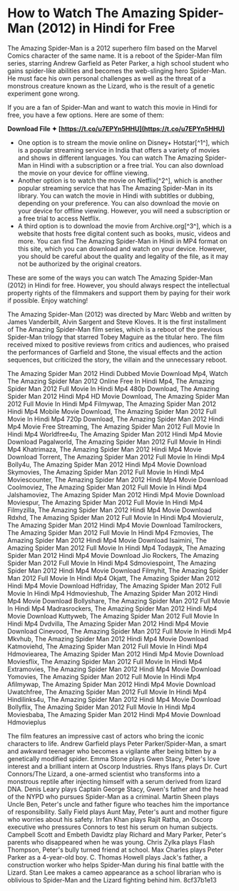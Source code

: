 
 
# How to Watch The Amazing Spider-Man (2012) in Hindi for Free
 
The Amazing Spider-Man is a 2012 superhero film based on the Marvel Comics character of the same name. It is a reboot of the Spider-Man film series, starring Andrew Garfield as Peter Parker, a high school student who gains spider-like abilities and becomes the web-slinging hero Spider-Man. He must face his own personal challenges as well as the threat of a monstrous creature known as the Lizard, who is the result of a genetic experiment gone wrong.
 
If you are a fan of Spider-Man and want to watch this movie in Hindi for free, you have a few options. Here are some of them:
 
**Download File ✦ [https://t.co/u7EPYn5HHU](https://t.co/u7EPYn5HHU)**


 
- One option is to stream the movie online on Disney+ Hotstar[^1^], which is a popular streaming service in India that offers a variety of movies and shows in different languages. You can watch The Amazing Spider-Man in Hindi with a subscription or a free trial. You can also download the movie on your device for offline viewing.
- Another option is to watch the movie on Netflix[^2^], which is another popular streaming service that has The Amazing Spider-Man in its library. You can watch the movie in Hindi with subtitles or dubbing, depending on your preference. You can also download the movie on your device for offline viewing. However, you will need a subscription or a free trial to access Netflix.
- A third option is to download the movie from Archive.org[^3^], which is a website that hosts free digital content such as books, music, videos and more. You can find The Amazing Spider-Man in Hindi in MP4 format on this site, which you can download and watch on your device. However, you should be careful about the quality and legality of the file, as it may not be authorized by the original creators.

These are some of the ways you can watch The Amazing Spider-Man (2012) in Hindi for free. However, you should always respect the intellectual property rights of the filmmakers and support them by paying for their work if possible. Enjoy watching!
  
The Amazing Spider-Man (2012) was directed by Marc Webb and written by James Vanderbilt, Alvin Sargent and Steve Kloves. It is the first installment of The Amazing Spider-Man film series, which is a reboot of the previous Spider-Man trilogy that starred Tobey Maguire as the titular hero. The film received mixed to positive reviews from critics and audiences, who praised the performances of Garfield and Stone, the visual effects and the action sequences, but criticized the story, the villain and the unnecessary reboot.
 
The Amazing Spider Man 2012 Hindi Dubbed Movie Download Mp4,  Watch The Amazing Spider Man 2012 Online Free In Hindi Mp4,  The Amazing Spider Man 2012 Full Movie In Hindi Mp4 480p Download,  The Amazing Spider Man 2012 Hindi Mp4 HD Movie Download,  The Amazing Spider Man 2012 Full Movie In Hindi Mp4 Filmywap,  The Amazing Spider Man 2012 Hindi Mp4 Mobile Movie Download,  The Amazing Spider Man 2012 Full Movie In Hindi Mp4 720p Download,  The Amazing Spider Man 2012 Hindi Mp4 Movie Free Streaming,  The Amazing Spider Man 2012 Full Movie In Hindi Mp4 Worldfree4u,  The Amazing Spider Man 2012 Hindi Mp4 Movie Download Pagalworld,  The Amazing Spider Man 2012 Full Movie In Hindi Mp4 Khatrimaza,  The Amazing Spider Man 2012 Hindi Mp4 Movie Download Torrent,  The Amazing Spider Man 2012 Full Movie In Hindi Mp4 Bolly4u,  The Amazing Spider Man 2012 Hindi Mp4 Movie Download Skymovies,  The Amazing Spider Man 2012 Full Movie In Hindi Mp4 Moviescounter,  The Amazing Spider Man 2012 Hindi Mp4 Movie Download Coolmoviez,  The Amazing Spider Man 2012 Full Movie In Hindi Mp4 Jalshamoviez,  The Amazing Spider Man 2012 Hindi Mp4 Movie Download Moviespur,  The Amazing Spider Man 2012 Full Movie In Hindi Mp4 Filmyzilla,  The Amazing Spider Man 2012 Hindi Mp4 Movie Download Rdxhd,  The Amazing Spider Man 2012 Full Movie In Hindi Mp4 Movierulz,  The Amazing Spider Man 2012 Hindi Mp4 Movie Download Tamilrockers,  The Amazing Spider Man 2012 Full Movie In Hindi Mp4 Fzmovies,  The Amazing Spider Man 2012 Hindi Mp4 Movie Download Isaimini,  The Amazing Spider Man 2012 Full Movie In Hindi Mp4 Todaypk,  The Amazing Spider Man 2012 Hindi Mp4 Movie Download Jio Rockers,  The Amazing Spider Man 2012 Full Movie In Hindi Mp4 Sdmoviespoint,  The Amazing Spider Man 2012 Hindi Mp4 Movie Download Filmyhit,  The Amazing Spider Man 2012 Full Movie In Hindi Mp4 Okjatt,  The Amazing Spider Man 2012 Hindi Mp4 Movie Download Hdfriday,  The Amazing Spider Man 2012 Full Movie In Hindi Mp4 Hdmovieshub,  The Amazing Spider Man 2012 Hindi Mp4 Movie Download Bollyshare,  The Amazing Spider Man 2012 Full Movie In Hindi Mp4 Madrasrockers,  The Amazing Spider Man 2012 Hindi Mp4 Movie Download Kuttyweb,  The Amazing Spider Man 2012 Full Movie In Hindi Mp4 Dvdvilla,  The Amazing Spider Man 2012 Hindi Mp4 Movie Download Cinevood,  The Amazing Spider Man 2012 Full Movie In Hindi Mp4 Mkvhub,  The Amazing Spider Man 2012 Hindi Mp4 Movie Download Katmoviehd,  The Amazing Spider Man 2012 Full Movie In Hindi Mp4 Hdmoviearea,  The Amazing Spider Man 2012 Hindi Mp4 Movie Download Moviesflix,  The Amazing Spider Man 2012 Full Movie In Hindi Mp4 Extramovies,  The Amazing Spider Man 2012 Hindi Mp4 Movie Download Yomovies,  The Amazing Spider Man 2012 Full Movie In Hindi Mp4 Afilmywap,  The Amazing Spider Man 2012 Hindi Mp4 Movie Download Uwatchfree,  The Amazing Spider Man 2012 Full Movie In Hindi Mp4 Hindilinks4u,  The Amazing Spider Man 2012 Hindi Mp4 Movie Download Bollyflix,  The Amazing Spider Man 2012 Full Movie In Hindi Mp4 Moviesbaba,  The Amazing Spider Man 2012 Hindi Mp4 Movie Download Hdmovieplus
 
The film features an impressive cast of actors who bring the iconic characters to life. Andrew Garfield plays Peter Parker/Spider-Man, a smart and awkward teenager who becomes a vigilante after being bitten by a genetically modified spider. Emma Stone plays Gwen Stacy, Peter's love interest and a brilliant intern at Oscorp Industries. Rhys Ifans plays Dr. Curt Connors/The Lizard, a one-armed scientist who transforms into a monstrous reptile after injecting himself with a serum derived from lizard DNA. Denis Leary plays Captain George Stacy, Gwen's father and the head of the NYPD who pursues Spider-Man as a criminal. Martin Sheen plays Uncle Ben, Peter's uncle and father figure who teaches him the importance of responsibility. Sally Field plays Aunt May, Peter's aunt and mother figure who worries about his safety. Irrfan Khan plays Rajit Ratha, an Oscorp executive who pressures Connors to test his serum on human subjects. Campbell Scott and Embeth Davidtz play Richard and Mary Parker, Peter's parents who disappeared when he was young. Chris Zylka plays Flash Thompson, Peter's bully turned friend at school. Max Charles plays Peter Parker as a 4-year-old boy. C. Thomas Howell plays Jack's father, a construction worker who helps Spider-Man during his final battle with the Lizard. Stan Lee makes a cameo appearance as a school librarian who is oblivious to Spider-Man and the Lizard fighting behind him.
 8cf37b1e13
 
